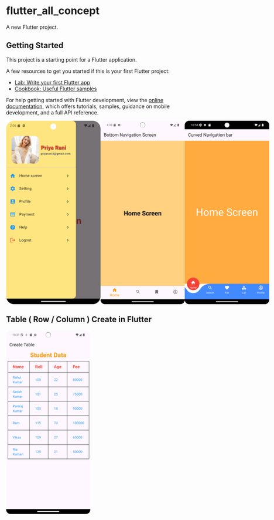 # flutter_all_concept

A new Flutter project.

## Getting Started

This project is a starting point for a Flutter application.

A few resources to get you started if this is your first Flutter project:

- [Lab: Write your first Flutter app](https://docs.flutter.dev/get-started/codelab)
- [Cookbook: Useful Flutter samples](https://docs.flutter.dev/cookbook)

For help getting started with Flutter development, view the
[online documentation](https://docs.flutter.dev/), which offers tutorials,
samples, guidance on mobile development, and a full API reference.

<div style="display: flex;">
    <img src="https://github.com/rahulkumardev24/flutter_all_widgets/blob/master/Screenshot_20241114_020622.png" height="500" />
    <img src="https://github.com/rahulkumardev24/flutter_all_widgets/blob/master/Screenshot_20241114_163341.png" height="500" />
    <img src="https://github.com/rahulkumardev24/flutter_all_widgets/blob/master/Screenshot_20241115_225602.png" height = "500" />
</div>
<h2> Table ( Row / Column ) Create in Flutter </h2>
<div >
    <img src = "https://github.com/rahulkumardev24/flutter_all_widgets/blob/master/Screenshot_20241213_103129.png" height = "500" /> 
</div>
